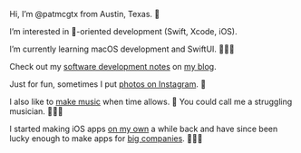 Hi, I’m @patmcgtx from Austin, Texas. 🌮

I’m interested in -oriented development (Swift, Xcode, iOS).

I’m currently learning macOS development and SwiftUI. 🧑🏻‍💻

Check out my [software development notes](https://patmcg.com/category/software-dev/) on [my blog](https://patmcg.com/).

Just for fun, sometimes I put [photos on Instagram](https://www.instagram.com/patmcgtx/). 📸

I also like to [make music](https://patmcg.com/category/songs/) when time allows. 🎸  You could call me a struggling musician. 🤷🏻‍♂️

I started making iOS apps [on my own](https://www.roundtripsoftware.com/news/) a while back and have since been lucky enough to make apps for [big companies](https://www.linkedin.com/in/patmcgtx/). 👨🏻‍🏭
